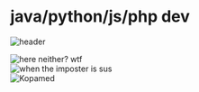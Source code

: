 # java/python/js/php dev
<img src="https://komarev.com/ghpvc/?username=Kopamed&color=0CCCCC" alt="header"><br>
<!--https://kopamed.cf <br>-->
<img src="https://github-readme-stats.vercel.app/api/top-langs/?username=Kopamed&layout=compact&theme=radical" alt="here neither? wtf"><br>
<img src="https://github-readme-stats.vercel.app/api?username=Kopamed&show_icons=true&theme=radical" alt="when the imposter is sus"><br>
<img src="https://github-readme-streak-stats.herokuapp.com/?user=Kopamed" alt="Kopamed"><br>
